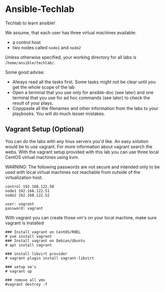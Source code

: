 # Ansible-Techlab

Techlab to learn ansible!

We assume, that each user has three virtual machines available:
- a control host
- two nodes called `node1` and `node2`

Unless otherwise specified, your working directory for all labs is `/home/ansible/techlab/`.

Some good advise:

- Always read all the tasks first. Some tasks might not be clear until you get the whole scope of the lab
- Open a terminal that you use only for ansible-doc (see later) and one terminal that you use for ad hoc commands (see later) to check the result of your plays.
- Copypaste all the filenames and other information from the labs to your playbooks. You will do much lesser mistakes.

## Vagrant Setup (Optional)
You can do the labs with any linux servers you'd like. An easy solution would be to use vagrant. For more information about vagrant search the webs. With the vagrant setup provided with this lab you can use three local CentOS virtual machines using kvm. 

WARNING: The following passwords are not secure and intended only to be used with local virtual machines not reachable from outside of the virtualization host.

```
control 192.168.122.50
node1 192.168.122.51
node2 192.168.122.52

user: vagrant
password: vagrant
```
With vagrant you can create those vm's on your local machine, make sure vagrant is installed
```
### Install vagrant on CentOS/RHEL
# yum install vagrant
### Install vagrant on Debian/Ubuntu
# apt install vagrant

### install libvirt provider
# vagrant plugin install vagrant-libvirt

### setup vm's
# vagrant up

### remove all vms
#vagrant destroy -f
```

